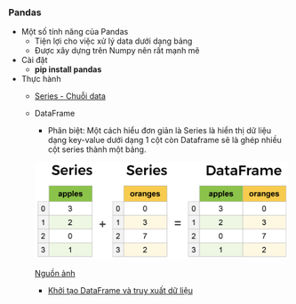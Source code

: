 ### Pandas
- Một số tính năng của Pandas
    -  Tiện lợi cho việc xử lý data dưới dạng bảng
    -  Được xây dựng trên Numpy nên rất mạnh mẽ
- Cài đặt
    - **pip install pandas**
- Thực hành
    - [Series - Chuỗi data]("./Series.ipynb")
    - DataFrame
        - Phân biệt: Một cách hiểu đơn giản là Series là hiển thị dữ liệu dạng key-value dưới dạng 1 cột còn Dataframe sẽ là ghép nhiều cột series thành một bảng.

        ![Difference between Series and Dataframe](./images/demo.png)

        [Nguồn ảnh](https://www.learndatasci.com/tutorials/python-pandas-tutorial-complete-introduction-for-beginners/)
       
        - [Khởi tạo DataFrame và truy xuất dữ liệu](./DataFrameCreateRead.ipynb)